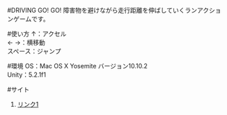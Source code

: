 #DRIVING GO! GO!
障害物を避けながら走行距離を伸ばしていくランアクションゲームです。  

#使い方
↑：アクセル  
← →：横移動  
スペース：ジャンプ  

#環境
OS：Mac OS X Yosemite バージョン10.10.2  
Unity：5.2.1f1  

#サイト

1. [リンク1](http://hiyotama.hatenablog.com/entry/2015/05/05/080000 "DRIVING GO!GO!")
